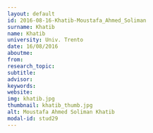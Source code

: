 ```yaml
---
layout: default 
id: 2016-08-16-Khatib-Moustafa_Ahmed_Soliman
surname: Khatib
name: Khatib
university: Univ. Trento
date: 16/08/2016
aboutme: 
from: 
research_topic: 
subtitle: 
advisor: 
keywords: 
website: 
img: khatib.jpg
thumbnail: khatib_thumb.jpg
alt: Moustafa Ahmed Soliman Khatib
modal-id: stud29
---
```

